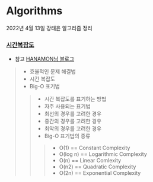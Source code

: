# Algorithms
2022년 4월 13일 강태윤 알고리즘 정리
### [시간복잡도](https://github.com/Raccoon97/Algorithms/blob/main/%EC%8B%9C%EA%B0%84%EB%B3%B5%EC%9E%A1%EB%8F%84/Time%20Complexity.md)
-  참고 [HANAMON님 블로그](https://hanamon.kr/%EC%95%8C%EA%B3%A0%EB%A6%AC%EC%A6%98-time-complexity-%EC%8B%9C%EA%B0%84-%EB%B3%B5%EC%9E%A1%EB%8F%84/)
>- 효율적인 문제 해결법
>- 시간 복잡도
>- Big-O 표기법
>>- 시간 복잡도를 표기하는 방법
>>- 자주 사용되는 표기법
>>- 최선의 경우를 고려한 경우
>>- 중간의 경우를 고려한 경우
>>- 최악의 경우를 고려한 경우
>>- Big-O 표기법의 종류
>>>- O(1) == Constant Complexity
>>>- O(log n) == Logarithmic Complexity
>>>- O(n) == Linear Comlexity
>>>- O(n2) == Quadratic Complexity
>>>- O(2n) == Exponential Complexity
